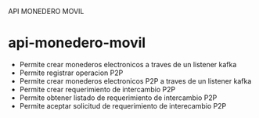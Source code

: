 API MONEDERO MOVIL 
# api-monedero-movil
- Permite crear monederos electronicos a traves de un listener kafka
- Permite registrar operacion P2P
- Permite crear monederos electronicos P2P a traves de un listener kafka
- Permite crear requerimiento de intercambio P2P
- Permite obtener listado de requerimiento de intercambio P2P
- Permite aceptar solicitud de requerimiento de interecambio P2P
  
